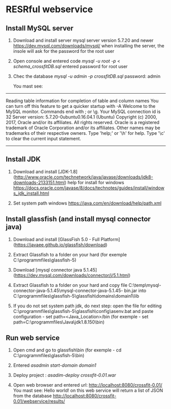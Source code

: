 # RESRful webservice

## Install MySQL server

1. Download and install server mysql server version 5.7.20 and newer <https://dev.mysql.com/downloads/mysql/>
   when installing the server, the insole will ask for the password for the root user
   
2. Open console and entered code _mysql_ _-u_ _root_ _-p_ < _schema_crossfitDB.sql_
   entered password for root user
   
3. Chec the database _mysql_ _-u_ _admin_ _-p_ _crossfitDB.sql_
   password: admin
   
   You mast see: 
____________________________________________________________________________________
  Reading table information for completion of table and column names
  You can turn off this feature to get a quicker startup with -A
  Welcome to the MySQL monitor.  Commands end with ; or \g.
  Your MySQL connection id is 32
  Server version: 5.7.20-0ubuntu0.16.04.1 (Ubuntu)
  Copyright (c) 2000, 2017, Oracle and/or its affiliates. All rights reserved.
  Oracle is a registered trademark of Oracle Corporation and/or its
  affiliates. Other names may be trademarks of their respective
  owners.
  Type 'help;' or '\h' for help. Type '\c' to clear the current input statement.
____________________________________________________________________________________

## Install JDK

1. Download and install [JDK-1.8] (http://www.oracle.com/technetwork/java/javase/downloads/jdk8-downloads-2133151.html)
   help for install for windows <https://docs.oracle.com/javase/8/docs/technotes/guides/install/windows_jdk_install.html>
      
2. Set system path windows <https://java.com/en/download/help/path.xml>

## Install glassfish (and install mysql connector java)

1. Download and install [GlassFish 5.0 - Full Platform] (https://javaee.github.io/glassfish/download)

2. Extract Glassfish to a folder on your hard  (for exemple C:\programmfiles\glassfish-5)

3. Download [mysql connector java 5.1.45]  (https://dev.mysql.com/downloads/connector/j/5.1.html)
   
4. Extract Glassfish to a folder on your hard and copy file C:\temp\mysql-connector-java-5.1.45\mysql-connector-java-5.1.45-     bin.jar    into   C:\programmfiles\glassfish-5\glassfish\domains\domain1\lib

5. If you do not set system path jdk, do next step: open the file for editing C:\programmfiles\glassfish-5\glassfish\config\asenv.bat  and paste configuration -  set path=<Java_Location>/bin    (for exemple - set path=C:\programmfiles\Java\jdk1.8.150\bin)

## Run web service

1. Open cmd and go to glassfish\bin (for exemple - cd C:\programmfiles\glassfish-5\bin)

2. Entered _asadmin_ _start_-_domain_ _domain1_

3. Deploy project : _asadim_-_deploy_ _crossfit-0.01.war_

4. Open web browser and entered url: <http://localhost:8080/crossfit-0.01/>
   You mast see: Hello world!
   on this web service will return a list of JSON from the database <http://localhost:8080/crossfit-0.01/webservice/results/>
